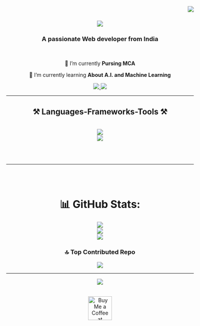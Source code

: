 
<img align="right" src="https://visitor-badge.laobi.icu/badge?page_id=salesp07.salesp07" />

<h1 align="center">
    <img src="https://readme-typing-svg.herokuapp.com/?font=Righteous&size=35&center=true&vCenter=true&width=500&height=70&duration=4000&lines=Hi+Everyone....+👋;+I'm+Smruti+ranjan!;" />
</h1>

<h3 align="center">A passionate Web developer from India </h3>

<br/>

<div align="center">
 
 🔭 I’m currently **Pursing MCA**
 
 🌱 I’m currently learning **About A.I. and Machine Learning**

 </div>
 
<div align="center"> 
  <a href="s65628909@gmail.com">
    <img src="https://img.shields.io/badge/Gmail-333333?style=for-the-badge&logo=gmail&logoColor=red" />
  </a>
  <a href="https://www.linkedin.com/in/smrutiranjan-mallick-0996262a4/" target="_blank">
    <img src="https://img.shields.io/badge/LinkedIn-0077B5?style=for-the-badge&logo=linkedin&logoColor=white" target="_blank" />
  </a>
<!--   <a href="https://salesp07.github.io" target="_blank">
     <img src="https://img.shields.io/badge/Portfolio-FF5722?style=for-the-badge&logo=todoist&logoColor=white" target="_blank" /> <!-- sqlite, safari, google-chrome are other good icon options 
  </a> -->
</div>

 <hr/>
 
<h2 align="center">⚒️ Languages-Frameworks-Tools ⚒️</h2>
<br/>
<div align="center">
    <img src="https://skillicons.dev/icons?i=html,css,python,javascript,c,java,mysql,php" />
    <br/>
    <img src="https://skillicons.dev/icons?i=nodejs,react,bootstrap,mui,mongodb,vscode,github,git" /><br>
</div>
<div align="center">

<br/><br/>

<hr/>

<br/>


<br/>

# 📊 GitHub Stats:
![](https://github-readme-stats.vercel.app/api?username=Smrutiranjan936&theme=dark&hide_border=false&include_all_commits=false&count_private=false)<br/>
![](https://github-readme-streak-stats.herokuapp.com/?user=Smrutiranjan936&theme=dark&hide_border=false)<br/>
![](https://github-readme-stats.vercel.app/api/top-langs/?username=Smrutiranjan936&theme=dark&hide_border=false&include_all_commits=false&count_private=false&layout=compact)

### 🔝 Top Contributed Repo
![](https://github-contributor-stats.vercel.app/api?username=Smrutiranjan936&limit=5&theme=onedark&combine_all_yearly_contributions=true)

---
[![](https://visitcount.itsvg.in/api?id=Smrutiranjan936&icon=0&color=0)](https://visitcount.itsvg.in)

<!-- Proudly created with GPRM ( https://gprm.itsvg.in ) -->


</br>


<div align="center">
<a href='https://www.devans.in/' target='_blank'><img height='64' style='border:0px;height:64px;' src='https://storage.ko-fi.com/cdn/kofi1.png?v=3' border='0' alt='Buy Me a Coffee at devans.in' /></a>
</div>
